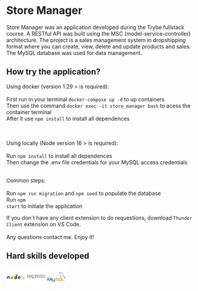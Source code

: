 <h1>Store Manager</h1>

<p>
  Store Manager was an application developed during the Trybe fullstack course. A RESTful API was built using the MSC (model-service-controller) architecture. The project is a sales management system in dropshipping format where you can create, view, delete and update products and sales. The MySQL database was used for data management.
</p>


<h2>
  How try the application?
</h2>

<p>
  Using docker (version 1.29 > is required): </br></br>
   First run in your terminal <code>docker-compose up -d</code> to up containers </br>
   Then use the command <code>docker exec -it store_manager bash</code> to acess the container terminal </br>
   After it use  <code>npm install</code> to install all dependences </br></br></br>
   
   Using locally (Node version 16 > is required): </br></br>
   Run <code>npm install</code> to install all dependences </br>
   Then change the .env file credentials for your MySQL access credentials </br></br>
   
   Common steps: </br></br>
   Run <code>npm run migration</code> and <code>npm seed</code> to populate the database </br>
   Run <code>npm start</code> to initiate the application </br>
   
   If you don´t have any client extension to do requestions, download <code>Thunder Client</code> extension on VS Code.
   </br></br>
  Any questions contact me. Enjoy it!
</p>

<h2>
 Hard skills developed
</h2>

<div>
  <img
    height="50px"
    width="50px"
    src="https://raw.githubusercontent.com/devicons/devicon/1119b9f84c0290e0f0b38982099a2bd027a48bf1/icons/nodejs/nodejs-original-wordmark.svg"
    alt="Node"
  /> 
  <img
    height="50px"
    width="50px"
    src="https://raw.githubusercontent.com/devicons/devicon/1119b9f84c0290e0f0b38982099a2bd027a48bf1/icons/express/express-original-wordmark.svg"
    alt="Node"
  /> 
  <img
    height="50px"
    width="50px"
    src="https://raw.githubusercontent.com/devicons/devicon/1119b9f84c0290e0f0b38982099a2bd027a48bf1/icons/mysql/mysql-original-wordmark.svg"
    alt="MySQL"
  /> 
</div>
